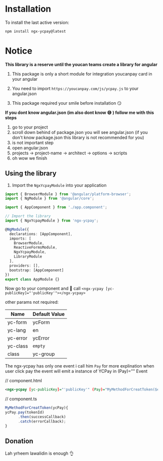 # Installation

To install the last active version:

```bash
npm install ngx-ycpay@latest
```

# Notice
**This library is a reserve until the youcan teams create a library for angular**

1. This package is only a short module for integration youcanpay card in your angular

2. You need to import `https://youcanpay.com/js/ycpay.js` to your angular.json

3. This package required your smile before installation 😏

**If you dont know angular.json (im also dont know 😅 ) follow me with this steps**
1. go to your project
2. scroll down behind of package.json you will see angular.json  (if you don't know package.json this library is not recommended for you)
3. is not important step
4. open angular.json 
5. projects -> project-name -> architect -> options -> scripts
6. oh wow we finish 




## Using the library
1. Import the `NgxYcpayModule` into your application


```typescript
import { BrowserModule } from '@angular/platform-browser';
import { NgModule } from '@angular/core';

import { AppComponent } from './app.component';

// Import the library
import { NgxYcpayModule } from 'ngx-ycpay';

@NgModule({
  declarations: [AppComponent],
  imports: [
    BrowserModule,
    ReactiveFormsModule,
    NgxYcpayModule,
    LibraryModule
  ],
  providers: [],
  bootstrap: [AppComponent]
})
export class AppModule {}
```

Now go to your component and 🤙 call `<ngx-ycpay [yc-publicKey]="'publicKey'"></ngx-ycpay>`

other params not required: 


| Name     | Default Value       |
| -------  | ------------------- |
| yc-form  | ycForm              |
| yc-lang  | en                  |
| yc-error | ycError             |
| yc-class | `empty`             |
| class    | yc-group            |


The ngx-ycpay has only one event i call him `Pay`  for more explination when user click pay the event will emit a instance of YCPay in (Pay)="" Event

// component.html
```xml
<ngx-ycpay [yc-publicKey]="'publicKey'" (Pay)="MyMethodForCreatToken($event)"></ngx-ycpay>
```

// component.ts
```typescript
MyMethodForCreatToken(ycPay){
ycPay.pay(tokenId)
      .then(successCallback)
      .catch(errorCallback);
}
```


## Donation

Lah yrheem lawalidin is enough 👌
